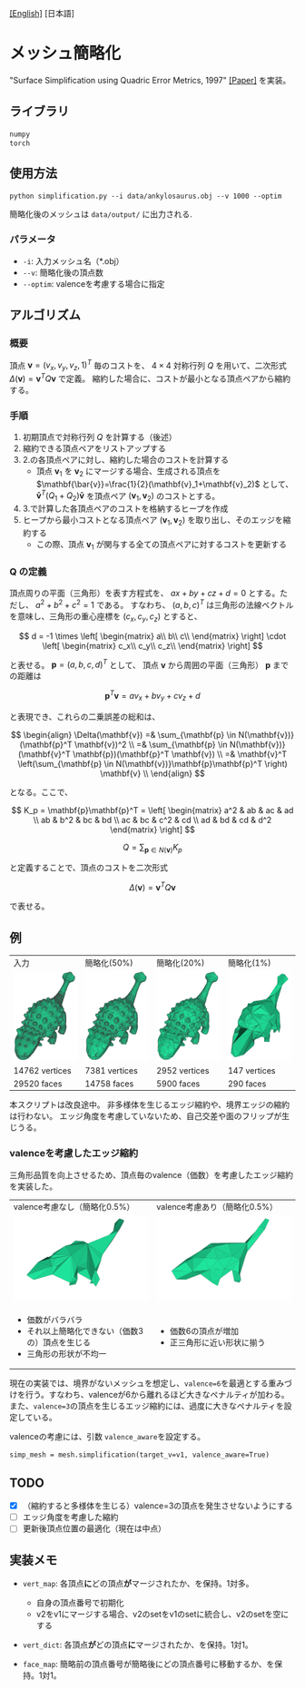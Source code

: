 [[English]](README.md) [日本語]

# メッシュ簡略化
"Surface Simplification using Quadric Error Metrics, 1997" [[Paper]](http://www.cs.cmu.edu/~garland/Papers/quadrics.pdf) を実装。

## ライブラリ
```
numpy
torch
```

## 使用方法
```
python simplification.py --i data/ankylosaurus.obj --v 1000 --optim
```
簡略化後のメッシュは `data/output/` に出力される.

### パラメータ
- `-i`: 入力メッシュ名（*.obj）
- `--v`: 簡略化後の頂点数
- `--optim`: valenceを考慮する場合に指定

## アルゴリズム

### 概要
頂点 $\mathbf{v}=(v_x, v_y, v_z, 1)^T$ 
毎のコストを、
$4\times4$
対称行列
$Q$
を用いて、二次形式
$\Delta(\mathbf{v})=\mathbf{v}^T Q \mathbf{v}$
で定義。
縮約した場合に、コストが最小となる頂点ペアから縮約する。

### 手順
1. 初期頂点で対称行列
   $Q$
   を計算する（後述）
3. 縮約できる頂点ペアをリストアップする
4. 2.の各頂点ペアに対し、縮約した場合のコストを計算する
   - 頂点
$\mathbf{v}_1$
を
$\mathbf{v}_2$
にマージする場合、生成される頂点を
$\mathbf{\bar{v}}=\frac{1}{2}(\mathbf{v}_1+\mathbf{v}_2)$
として、
$\mathbf{\bar{v}}^T (Q_1+Q_2) \mathbf{\bar{v}}$
を頂点ペア
$(\mathbf{v}_1, \mathbf{v}_2)$
のコストとする。
4. 3.で計算した各頂点ペアのコストを格納するヒープを作成
5. ヒープから最小コストとなる頂点ペア
$(\mathbf{v}_1, \mathbf{v}_2)$
を取り出し、そのエッジを縮約する
   - この際、頂点
$\mathbf{v}_1$
が関与する全ての頂点ペアに対するコストを更新する
  
### Q の定義

頂点周りの平面（三角形）を表す方程式を、
$ax+by+cz+d=0$
とする。ただし、
$a^2+b^2+c^2=1$
である。
すなわち、
$(a, b, c)^T$
は三角形の法線ベクトルを意味し、三角形の重心座標を
$(c_x, c_y, c_z)$
とすると、

$$
d = -1 \times
\left[ 
\begin{matrix}
a\\
b\\
c\\
\end{matrix}
\right]
\cdot
\left[ 
\begin{matrix}
c_x\\
c_y\\
c_z\\
\end{matrix}
\right]
$$

と表せる。
$\mathbf{p}=(a,b,c,d)^T$
として、
頂点
$\mathbf{v}$
から周囲の平面（三角形）
$\mathbf{p}$
までの距離は

$$
\mathbf{p}^T \mathbf{v} = a v_x+ b v_y + c v_z + d
$$

と表現でき、これらの二乗誤差の総和は、

$$
\begin{align}
\Delta(\mathbf{v}) =& \sum_{\mathbf{p} \in N(\mathbf{v})}(\mathbf{p}^T \mathbf{v})^2 \\
=& \sum_{\mathbf{p} \in N(\mathbf{v})}(\mathbf{v}^T \mathbf{p})(\mathbf{p}^T \mathbf{v}) \\
=& \mathbf{v}^T \left(\sum_{\mathbf{p} \in N(\mathbf{v})}\mathbf{p}\mathbf{p}^T \right) \mathbf{v} \\
\end{align}
$$

となる。ここで、

$$ K_p = \mathbf{p}\mathbf{p}^T =
\left[
\begin{matrix} 
a^2 & ab & ac & ad \\ 
ab & b^2 & bc & bd \\
ac & bc & c^2 & cd \\
ad & bd & cd & d^2  
\end{matrix} 
\right]
$$

$$
Q = \sum_{\mathbf{p} \in N(\mathbf{v})} K_p
$$

と定義することで、頂点のコストを二次形式

$$\Delta(\mathbf{v})=\mathbf{v}^T Q \mathbf{v}$$

で表せる。

## 例

<table>
  <tr>
    <td width="24%">入力</td>
    <td width="24%">簡略化(50%)</td>
    <td width="24%">簡略化(20%)</td>
    <td width="24%">簡略化(1%)</td>
  </tr>
  <tr>
    <td width="24%"><img src="docs/original.png" width="100%"/></td>
    <td width="24%"><img src="docs/simp_v1.png" width="100%"/></td>
    <td width="24%"><img src="docs/simp_v2.png" width="100%"/></td>
    <td width="24%"><img src="docs/simp_v4.png" width="100%"/></td>
  </tr>

  <tr>
    <td width="24%">14762 vertices</td>
    <td width="24%">7381 vertices</td>
    <td width="24%">2952 vertices</td>
    <td width="24%">147 vertices</td>
  </tr>
  <tr>
    <td width="24%">29520 faces</td>
    <td width="24%">14758 faces</td>
    <td width="24%">5900 faces</td>
    <td width="24%">290 faces</td>
  </tr>
</table>

本スクリプトは改良途中。
非多様体を生じるエッジ縮約や、境界エッジの縮約は行わない。
エッジ角度を考慮していないため、自己交差や面のフリップが生じうる。

### valenceを考慮したエッジ縮約

三角形品質を向上させるため、頂点毎のvalence（価数）を考慮したエッジ縮約を実装した。

<table>
  <tr>
    <td width="48%">valence考慮なし（簡略化0.5%）</td>
    <td width="48%">valence考慮あり（簡略化0.5%）</td>
  </tr>
  <tr>
    <td width="48%"><img src="docs/wo_valence.png" width="100%"/></td>
    <td width="48%"><img src="docs/with_valence.png" width="100%"/></td>
  </tr>
  <tr>
    <td width="48%">
      <ul>
        <li>価数がバラバラ</li>
        <li>それ以上簡略化できない（価数3の）頂点を生じる</li>
        <li>三角形の形状が不均一</li>
      </ul>
    </td>
    <td width="48%">
      <ul>
        <li>価数6の頂点が増加</li>
        <li>正三角形に近い形状に揃う</li>
      </ul>
    </td>
  </tr>
</table>

現在の実装では、境界がないメッシュを想定し、`valence=6`を最適とする重みづけを行う。すなわち、valenceが6から離れるほど大きなペナルティが加わる。また、`valence=3`の頂点を生じるエッジ縮約には、過度に大きなペナルティを設定している。

valenceの考慮には、引数 `valence_aware`を設定する。
```
simp_mesh = mesh.simplification(target_v=v1, valence_aware=True)
```

## TODO

- [x] （縮約すると多様体を生じる）valence=3の頂点を発生させないようにする
- [ ] エッジ角度を考慮した縮約
- [ ] 更新後頂点位置の最適化（現在は中点）

## 実装メモ

- `vert_map`: 各頂点**に**どの頂点**が**マージされたか、を保持。1対多。
  - 自身の頂点番号で初期化
  - v2をv1にマージする場合、v2のsetをv1のsetに統合し、v2のsetを空にする

- `vert_dict`: 各頂点**が**どの頂点**に**マージされたか、を保持。1対1。

- `face_map`: 簡略前の頂点番号が簡略後にどの頂点番号に移動するか、を保持。1対1。
